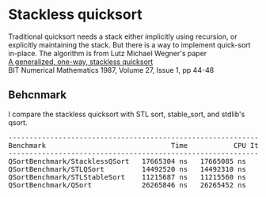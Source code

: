 # Stackless quicksort
Traditional quicksort needs a stack either implicitly using recursion, or
explicitly maintaining the stack. But there is a way to implement quick-sort
in-place. The algorithm is from Lutz Michael Wegner's paper  
[A generalized, one-way, stackless quicksort](https://dx.doi.org/10.1007/BF01937353)  
BIT Numerical Mathematics 1987, Volume 27, Issue 1, pp 44-48  

## Behcnmark
I compare the stackless quicksort with STL sort, stable\_sort, and
stdlib's qsort.
<pre>
---------------------------------------------------------------------
Benchmark                              Time           CPU Iterations
---------------------------------------------------------------------
QSortBenchmark/StacklessQSort   17665304 ns   17665085 ns        792
QSortBenchmark/STLQSort         14492520 ns   14492310 ns        966
QSortBenchmark/STLStableSort    11215687 ns   11215560 ns       1248
QSortBenchmark/QSort            26265846 ns   26265452 ns        533
</pre>
